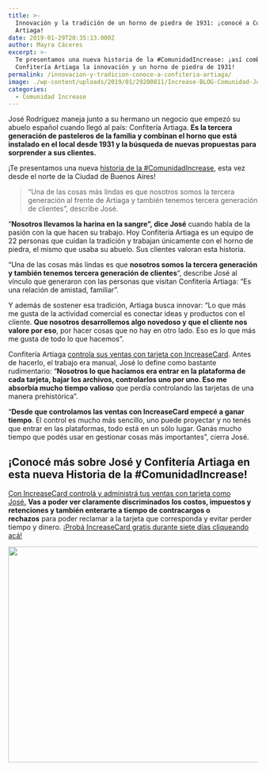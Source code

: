 ```yaml
---
title: >-
  Innovación y la tradición de un horno de piedra de 1931: ¡conocé a Confitería
  Artiaga!
date: 2019-01-29T20:35:13.000Z
author: Mayra Cáceres
excerpt: >-
  Te presentamos una nueva historia de la #ComunidadIncrease: ¡así combinan en
  Confitería Artiaga la innovación y un horno de piedra de 1931!
permalink: /innovacion-y-tradicion-conoce-a-confiteria-artiaga/
image: ./wp-content/uploads/2019/01/29200811/Increase-BLOG-Comunidad-Jose-01.png
categories:
  - Comunidad Increase
---
```

José Rodríguez maneja junto a su hermano un negocio que empezó su abuelo español cuando llegó al país: Confitería Artiaga. **Es la tercera generación de pasteleros de la familia y combinan el horno que está instalado en el local desde 1931 y la búsqueda de nuevas propuestas para sorprender a sus clientes.**

¡Te presentamos una nueva [historia de la #ComunidadIncrease](https://increasecard.com/category/comunidad-increase/), esta vez desde el norte de la Ciudad de Buenos Aires!

> &#8220;Una de las cosas más lindas es que nosotros somos la tercera generación al frente de Artiaga y también tenemos tercera generación de clientes&#8221;, describe José.

&#8220;**Nosotros llevamos la harina en la sangre&#8221;, dice José** cuando habla de la pasión con la que hacen su trabajo. Hoy Confitería Artiaga es un equipo de 22 personas que cuidan la tradición y trabajan únicamente con el horno de piedra, el mismo que usaba su abuelo. Sus clientes valoran esta historia.

&#8220;Una de las cosas más lindas es que **nosotros somos la tercera generación y también tenemos tercera generación de clientes**&#8220;, describe José al vínculo que generaron con las personas que visitan Confitería Artiaga: &#8220;Es una relación de amistad, familiar&#8221;.

Y además de sostener esa tradición, Artiaga busca innovar: &#8220;Lo que más me gusta de la actividad comercial es conectar ideas y productos con el cliente. **Que nosotros desarrollemos algo novedoso y que el cliente nos valore por eso**, por hacer cosas que no hay en otro lado. Eso es lo que más me gusta de todo lo que hacemos&#8221;.

Confitería Artiaga [controla sus ventas con tarjeta con IncreaseCard](https://increasecard.com/controla-tus-ventas-tarjeta-increasecard/). Antes de hacerlo, el trabajo era manual, José lo define como bastante rudimentario: &#8220;**Nosotros lo que hacíamos era entrar en la plataforma de cada tarjeta, bajar los archivos, controlarlos uno por uno. Eso me absorbía mucho tiempo valioso** que perdía controlando las tarjetas de una manera prehistórica&#8221;.

&#8220;**Desde que controlamos las ventas con IncreaseCard empecé a ganar tiempo**. El control es mucho más sencillo, uno puede proyectar y no tenés que entrar en las plataformas, todo está en un sólo lugar. Ganás mucho tiempo que podés usar en gestionar cosas más importantes&#8221;, cierra José.

## ¡Conocé más sobre José y Confitería Artiaga en esta nueva Historia de la #ComunidadIncrease!



[Con IncreaseCard controlá y administrá tus ventas con tarjeta como José.](http://bit.ly/2UpaDwY) **Vas a poder ver claramente discriminados los costos, impuestos y retenciones y también enterarte a tiempo de contracargos o rechazos** para poder reclamar a la tarjeta que corresponda y evitar perder tiempo y dinero. [¡Probá IncreaseCard gratis durante siete días cliqueando acá!](http://bit.ly/2UpaDwY)

[<img class="aligncenter wp-image-4737 size-full" src="https://d1nzec96y7u1ro.cloudfront.net/wp-content/uploads/2016/12/07170037/Banner-News-03.png" alt="" width="885" height="436" srcset="https://d1nzec96y7u1ro.cloudfront.net/wp-content/uploads/2016/12/07170037/Banner-News-03.png 885w, https://d1nzec96y7u1ro.cloudfront.net/wp-content/uploads/2016/12/07170037/Banner-News-03-300x148.png 300w, https://d1nzec96y7u1ro.cloudfront.net/wp-content/uploads/2016/12/07170037/Banner-News-03-768x378.png 768w" sizes="(max-width: 885px) 100vw, 885px" />](http://bit.ly/2UpaDwY)

